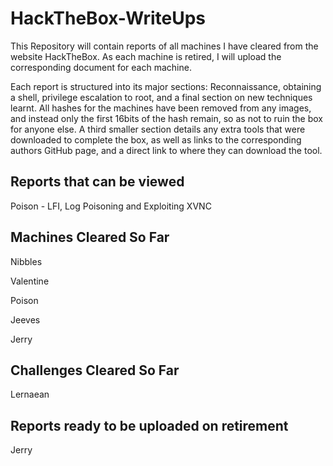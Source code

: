 # HackTheBox-WriteUps

This Repository will contain reports of all machines I have cleared from the website HackTheBox. As each machine is retired, I will upload the corresponding document for each machine.

Each report is structured into its major sections: Reconnaissance, obtaining a shell, privilege escalation to root, and a final section on new techniques learnt. All hashes for the machines have been removed from any images, and instead only the first 16bits of the hash remain, so as not to ruin the box for anyone else. A third smaller section details any extra tools that were downloaded to complete the box, as well as links to the corresponding authors GitHub page, and a direct link to where they can download the tool. 

## Reports that can be viewed ##

Poison - LFI, Log Poisoning and Exploiting XVNC

## Machines Cleared So Far ###

Nibbles

Valentine

Poison

Jeeves

Jerry

## Challenges Cleared So Far ###

Lernaean


## Reports ready to be uploaded on retirement ###

Jerry
